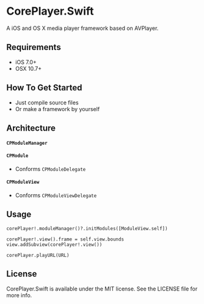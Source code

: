 # CorePlayer.Swift
A iOS and OS X media player framework based on AVPlayer.

## Requirements
- iOS 7.0+
- OSX 10.7+

## How To Get Started
- Just compile source files
- Or make a framework by yourself


## Architecture

#### `CPModuleManager`

#### `CPModule`
- Conforms `CPModuleDelegate`

#### `CPModuleView`
- Conforms `CPModuleViewDelegate`


## Usage

```corePlayer = CorePlayer()
corePlayer!.moduleManager()?.initModules([ModuleView.self])

corePlayer!.view().frame = self.view.bounds
view.addSubview(corePlayer!.view())

corePlayer.playURL(URL)
```

## License

CorePlayer.Swift is available under the MIT license. See the LICENSE file for more info.
